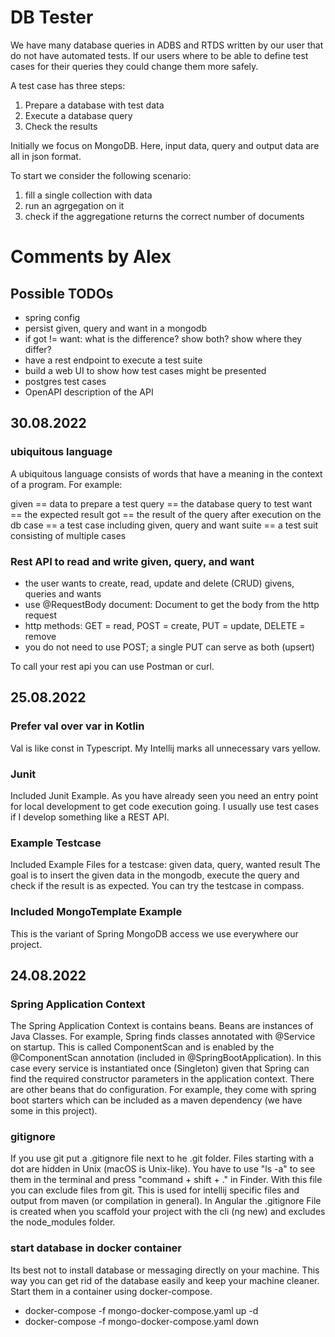 # DB Tester

We have many database queries in ADBS and RTDS written by our user that do not have automated tests.
If our users where to be able to define test cases for their queries they could change them more safely.

A test case has three steps:
1. Prepare a database with test data
2. Execute a database query
3. Check the results

Initially we focus on MongoDB.
Here, input data, query and output data are all in json format.

To start we consider the following scenario:
1. fill a single collection with data
2. run an agrgegation on it
3. check if the aggregatione returns the correct number of documents

# Comments by Alex

## Possible TODOs
- spring config
- persist given, query and want in a mongodb
- if got != want: what is the difference? show both? show where they differ?
- have a rest endpoint to execute a test suite
- build a web UI to show how test cases might be presented
- postgres test cases
- OpenAPI description of the API

## 30.08.2022

### ubiquitous language
A ubiquitous language consists of words that have a meaning in the context of a program.
For example:

given == data to prepare a test
query == the database query to test
want == the expected result
got == the result of the query after execution on the db
case == a test case including given, query and want
suite == a test suit consisting of multiple cases

### Rest API to read and write given, query, and want
- the user wants to create, read, update and delete (CRUD) givens, queries and wants
- use @RequestBody document: Document to get the body from the http request
- http methods: GET = read, POST = create, PUT = update, DELETE = remove
- you do not need to use POST; a single PUT can serve as both (upsert)

To call your rest api you can use Postman or curl.

## 25.08.2022

### Prefer val over var in Kotlin
Val is like const in Typescript. My Intellij marks all unnecessary vars yellow.

### Junit
Included Junit Example.
As you have already seen you need an entry point for local development to get code execution going.
I usually use test cases if I develop something like a REST API.

### Example Testcase
Included Example Files for a testcase: given data, query, wanted result
The goal is to insert the given data in the mongodb, execute the query and check if the result is as expected.
You can try the testcase in compass.

### Included MongoTemplate Example
This is the variant of Spring MongoDB access we use everywhere our project.

## 24.08.2022

### Spring Application Context
The Spring Application Context is contains beans.
Beans are instances of Java Classes.
For example, Spring finds classes annotated with @Service on startup.
This is called ComponentScan and is enabled by the @ComponentScan annotation (included in @SpringBootApplication).
In this case every service is instantiated once (Singleton) given that Spring can find the required
constructor parameters in the application context.
There are other beans that do configuration.
For example, they come with spring boot starters which can be included as a maven dependency (we have some in this project).

### gitignore
If you use git put a .gitignore file next to he .git folder.
Files starting with a dot are hidden in Unix (macOS is Unix-like).
You have to use "ls -a" to see them in the terminal and press "command + shift + ." in Finder.
With this file you can exclude files from git.
This is used for intellij specific files and output from maven (or compilation in general).
In Angular the .gitignore File is created when you scaffold your project with the cli (ng new) and excludes the node_modules folder.

### start database in docker container
Its best not to install database or messaging directly on your machine.
This way you can get rid of the database easily and keep your machine cleaner.
Start them in a container using docker-compose.

- docker-compose -f mongo-docker-compose.yaml up -d
- docker-compose -f mongo-docker-compose.yaml down
